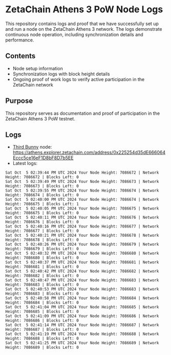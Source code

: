 # ZetaChain Athens 3 PoW Node Logs
This repository contains logs and proof that we have successfully set up and run a node on the ZetaChain Athens 3 network. The logs demonstrate continuous node operation, including synchronization details and performance.

## Contents
- Node setup information
- Synchronization logs with block height details
- Ongoing proof of work logs to verify active participation in the ZetaChain network

## Purpose
This repository serves as documentation and proof of participation in the ZetaChain Athens 3 PoW testnet.

## Logs

- [Third Bunny](https://thirdbunny.xyz/) node: https://athens.explorer.zetachain.com/address/0x225254d35dE666064Eccc5ce16eF1D8bF8D7b5EE
- Latest logs:
```
Sat Oct  5 02:39:44 PM UTC 2024 Your Node Height: 7086672 | Network Height: 7086672 | Blocks Left: 0
Sat Oct  5 02:39:49 PM UTC 2024 Your Node Height: 7086673 | Network Height: 7086673 | Blocks Left: 0
Sat Oct  5 02:39:55 PM UTC 2024 Your Node Height: 7086674 | Network Height: 7086674 | Blocks Left: 0
Sat Oct  5 02:40:00 PM UTC 2024 Your Node Height: 7086674 | Network Height: 7086675 | Blocks Left: 1
Sat Oct  5 02:40:05 PM UTC 2024 Your Node Height: 7086675 | Network Height: 7086675 | Blocks Left: 0
Sat Oct  5 02:40:11 PM UTC 2024 Your Node Height: 7086676 | Network Height: 7086676 | Blocks Left: 0
Sat Oct  5 02:40:16 PM UTC 2024 Your Node Height: 7086677 | Network Height: 7086677 | Blocks Left: 0
Sat Oct  5 02:40:21 PM UTC 2024 Your Node Height: 7086678 | Network Height: 7086678 | Blocks Left: 0
Sat Oct  5 02:40:26 PM UTC 2024 Your Node Height: 7086679 | Network Height: 7086679 | Blocks Left: 0
Sat Oct  5 02:40:32 PM UTC 2024 Your Node Height: 7086680 | Network Height: 7086680 | Blocks Left: 0
Sat Oct  5 02:40:37 PM UTC 2024 Your Node Height: 7086681 | Network Height: 7086681 | Blocks Left: 0
Sat Oct  5 02:40:42 PM UTC 2024 Your Node Height: 7086682 | Network Height: 7086682 | Blocks Left: 0
Sat Oct  5 02:40:47 PM UTC 2024 Your Node Height: 7086683 | Network Height: 7086683 | Blocks Left: 0
Sat Oct  5 02:40:53 PM UTC 2024 Your Node Height: 7086683 | Network Height: 7086683 | Blocks Left: 0
Sat Oct  5 02:40:58 PM UTC 2024 Your Node Height: 7086684 | Network Height: 7086684 | Blocks Left: 0
Sat Oct  5 02:41:04 PM UTC 2024 Your Node Height: 7086685 | Network Height: 7086685 | Blocks Left: 0
Sat Oct  5 02:41:09 PM UTC 2024 Your Node Height: 7086686 | Network Height: 7086686 | Blocks Left: 0
Sat Oct  5 02:41:14 PM UTC 2024 Your Node Height: 7086687 | Network Height: 7086687 | Blocks Left: 0
Sat Oct  5 02:41:19 PM UTC 2024 Your Node Height: 7086688 | Network Height: 7086688 | Blocks Left: 0
Sat Oct  5 02:41:25 PM UTC 2024 Your Node Height: 7086689 | Network Height: 7086689 | Blocks Left: 0
```
